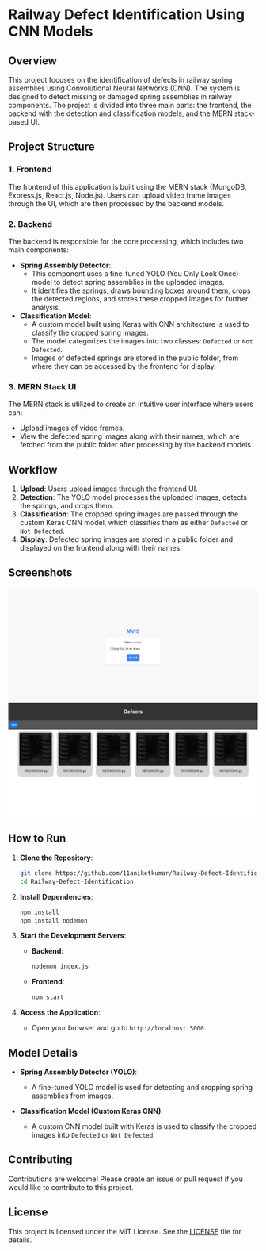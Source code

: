 # Railway Defect Identification Using CNN Models

## Overview

This project focuses on the identification of defects in railway spring assemblies using Convolutional Neural Networks (CNN). The system is designed to detect missing or damaged spring assemblies in railway components. The project is divided into three main parts: the frontend, the backend with the detection and classification models, and the MERN stack-based UI.

## Project Structure

### 1. Frontend

The frontend of this application is built using the MERN stack (MongoDB, Express.js, React.js, Node.js). Users can upload video frame images through the UI, which are then processed by the backend models.

### 2. Backend

The backend is responsible for the core processing, which includes two main components:

-   **Spring Assembly Detector**:
    -   This component uses a fine-tuned YOLO (You Only Look Once) model to detect spring assemblies in the uploaded images.
    -   It identifies the springs, draws bounding boxes around them, crops the detected regions, and stores these cropped images for further analysis.
-   **Classification Model**:
    -   A custom model built using Keras with CNN architecture is used to classify the cropped spring images.
    -   The model categorizes the images into two classes: `Defected` or `Not Defected`.
    -   Images of defected springs are stored in the public folder, from where they can be accessed by the frontend for display.

### 3. MERN Stack UI

The MERN stack is utilized to create an intuitive user interface where users can:

-   Upload images of video frames.
-   View the defected spring images along with their names, which are fetched from the public folder after processing by the backend models.

## Workflow

1. **Upload**: Users upload images through the frontend UI.
2. **Detection**: The YOLO model processes the uploaded images, detects the springs, and crops them.
3. **Classification**: The cropped spring images are passed through the custom Keras CNN model, which classifies them as either `Defected` or `Not Defected`.
4. **Display**: Defected spring images are stored in a public folder and displayed on the frontend along with their names.

## Screenshots

![HomePage](./screenshots/Homepage.png)
![Defects](./screenshots/Defect%20Detection.png)

## How to Run

1. **Clone the Repository**:

    ```bash
    git clone https://github.com/11aniketkumar/Railway-Defect-Identification
    cd Railway-Defect-Identification
    ```

2. **Install Dependencies**:

    ```bash
    npm install
    npm install nodemon
    ```

3. **Start the Development Servers**:

    - **Backend**:
        ```bash
        nodemon index.js
        ```
    - **Frontend**:
        ```bash
        npm start
        ```

4. **Access the Application**:
    - Open your browser and go to `http://localhost:5000`.

## Model Details

-   **Spring Assembly Detector (YOLO)**:

    -   A fine-tuned YOLO model is used for detecting and cropping spring assemblies from images.

-   **Classification Model (Custom Keras CNN)**:
    -   A custom CNN model built with Keras is used to classify the cropped images into `Defected` or `Not Defected`.

## Contributing

Contributions are welcome! Please create an issue or pull request if you would like to contribute to this project.

## License

This project is licensed under the MIT License. See the [LICENSE](LICENSE) file for details.

